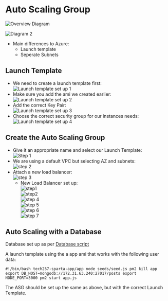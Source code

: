 # Auto Scaling Group
![Overview Diagram](images/Dashboard.png)<br>

![Diagram 2](images/asg.png)

- Main differences to Azure:
  - Launch template
  - Seperate Subnets

## Launch Template
- We need to create a launch template first:<br>
![Launch template set up 1](images/launch-template-1.png) <br>
- Make sure you add the ami we created earlier:<br>
![Launch template set up 2](images/launch-template-2.png) <br>
- Add the correct Key Pair: <br>
![Launch template set up 3](images/launch-template-3.png) <br>
- Choose the correct security group for our instances needs:<br>
![Launch template set up 4](images/launch-template-4.png) <br>

## Create the Auto Scaling Group
- Give it an appropriate name and select our Launch Template: <br>
![Step 1](images/asg1.png) <br>
- We are using a default VPC but selecting AZ and subnets:<br>
![step 2](images/asg2.png)<br>
- Attach a new load balancer: <br>
![step 3](images/asg3.png)<br>
  - New Load Balancer set up:<br>
    ![step1](images/lb1.png)<br>
    ![step2](images/lb2.png)<br>
![step 4](images/asg4.png)<br>
![step 5](images/asg5.png)<br>
![step 6](images/asg6.png)<br>
![step 7](images/asg7.png)<br>

## Auto Scaling with a Database

Database set up as per [Database script](../aws_intro/install_sparta_db.sh)

A launch template using the a app ami that works with the following user data:

`#!/bin/bash
tech257-sparta-app/app
node seeds/seed.js
pm2 kill app
export DB_HOST=mongodb://172.31.63.240:27017/posts
export NODE_PORT=3000
pm2 start app.js`


The ASG should be set up the same as above, but with the correct Launch Template.